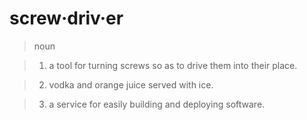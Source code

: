
# screw·driv·er

> noun

> 1. a tool for turning screws so as to drive them into their place.

> 2. vodka and orange juice served with ice.

> 3. a service for easily building and deploying software.
